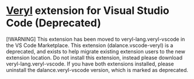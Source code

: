 # [Veryl](https://github.com/veryl-lang/veryl) extension for Visual Studio Code (Deprecated)

[!WARNING] This extension has been moved to veryl-lang.veryl-vscode in the VS Code Marketplace. This extension (dalance.vscode-veryl) is a deprecated, and exists to help migrate existing extension users to the new extension location. Do not install this extension, instead please download veryl-lang.veryl-vscode. If you have both extensions installed, please uninstall the dalance.veryl-vscode version, which is marked as deprecated.
